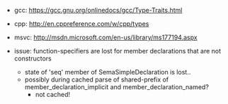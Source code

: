   * gcc: https://gcc.gnu.org/onlinedocs/gcc/Type-Traits.html
  * cpp: http://en.cppreference.com/w/cpp/types
  * msvc: http://msdn.microsoft.com/en-us/library/ms177194.aspx

  * issue: function-specifiers are lost for member declarations that are not constructors
    * state of 'seq' member of SemaSimpleDeclaration is lost..
    * possibly during cached parse of shared-prefix of member\_declaration\_implicit and member\_declaration\_named?
      * not cached!